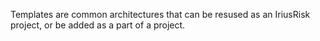 Templates are common architectures that can be resused as an IriusRisk project, or be added as a part of a project.